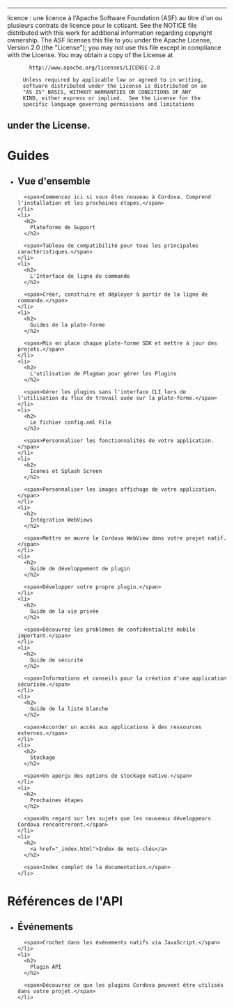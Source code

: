 * * *

licence : une licence à l'Apache Software Foundation (ASF) au titre d'un ou plusieurs contrats de licence pour le cotisant. See the NOTICE file distributed with this work for additional information regarding copyright ownership. The ASF licenses this file to you under the Apache License, Version 2.0 (the "License"); you may not use this file except in compliance with the License. You may obtain a copy of the License at

           http://www.apache.org/licenses/LICENSE-2.0
    
         Unless required by applicable law or agreed to in writing,
         software distributed under the License is distributed on an
         "AS IS" BASIS, WITHOUT WARRANTIES OR CONDITIONS OF ANY
         KIND, either express or implied.  See the License for the
         specific language governing permissions and limitations
    

## under the License.

<div id="home">
  <h1>
    Guides
  </h1>
  
  <ul>
    <li>
      <h2>
        Vue d'ensemble
      </h2>
      
      <span>Commencez ici si vous êtes nouveau à Cordova. Comprend l'installation et les prochaines étapes.</span>
    </li>
    <li>
      <h2>
        Plateforme de Support
      </h2>
      
      <span>Tableau de compatibilité pour tous les principales caractéristiques.</span>
    </li>
    <li>
      <h2>
        L'Interface de ligne de commande
      </h2>
      
      <span>Créer, construire et déployer à partir de la ligne de commande.</span>
    </li>
    <li>
      <h2>
        Guides de la plate-forme
      </h2>
      
      <span>Mis en place chaque plate-forme SDK et mettre à jour des projets.</span>
    </li>
    <li>
      <h2>
        L'utilisation de Plugman pour gérer les Plugins
      </h2>
      
      <span>Gérer les plugins sans l'interface CLI lors de l'utilisation du flux de travail axée sur la plate-forme.</span>
    </li>
    <li>
      <h2>
        Le fichier config.xml File
      </h2>
      
      <span>Personnaliser les fonctionnalités de votre application.</span>
    </li>
    <li>
      <h2>
        Icones et Splash Screen
      </h2>
      
      <span>Personnaliser les images affichage de votre application.</span>
    </li>
    <li>
      <h2>
        Intégration WebViews
      </h2>
      
      <span>Mettre en œuvre le Cordova WebView dans votre projet natif.</span>
    </li>
    <li>
      <h2>
        Guide de développement de plugin
      </h2>
      
      <span>Développer votre propre plugin.</span>
    </li>
    <li>
      <h2>
        Guide de la vie privée
      </h2>
      
      <span>Découvrez les problèmes de confidentialité mobile important.</span>
    </li>
    <li>
      <h2>
        Guide de sécurité
      </h2>
      
      <span>Informations et conseils pour la création d'une application sécurisée.</span>
    </li>
    <li>
      <h2>
        Guide de la liste blanche
      </h2>
      
      <span>Accorder un accès aux applications à des ressources externes.</span>
    </li>
    <li>
      <h2>
        Stockage
      </h2>
      
      <span>Un aperçu des options de stockage native.</span>
    </li>
    <li>
      <h2>
        Prochaines étapes
      </h2>
      
      <span>Un regard sur les sujets que les nouveaux développeurs Cordova rencontreront.</span>
    </li>
    <li>
      <h2>
        <a href="_index.html">Index de mots-clés</a>
      </h2>
      
      <span>Index complet de la documentation.</span>
    </li>
  </ul>
  
  <h1>
    Références de l'API
  </h1>
  
  <ul>
    <li>
      <h2>
        Événements
      </h2>
      
      <span>Crochet dans les événements natifs via JavaScript.</span>
    </li>
    <li>
      <h2>
        Plugin API
      </h2>
      
      <span>Découvrez ce que les plugins Cordova peuvent être utilisés dans votre projet.</span>
    </li>
  </ul>
</div>